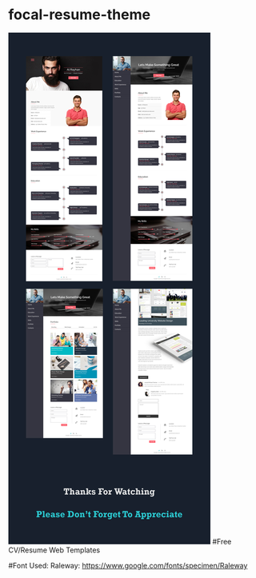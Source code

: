 # focal-resume-theme
![Design preview for the Bookmark landing page coding challenge](./design/desktop-preview.jpg)
#Free CV/Resume Web Templates

#Font Used: Raleway: https://www.google.com/fonts/specimen/Raleway